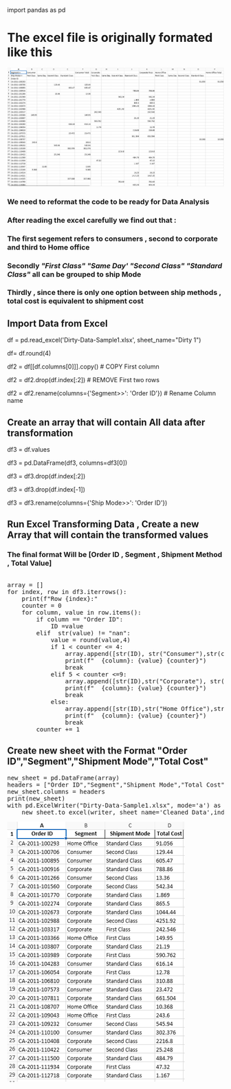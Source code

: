 
import pandas as pd

# The excel file is originally formated like this
![dataset_before_cleaning](dataset_before_cleaning.png "Excel SpreadSheet to be transformed for analysis")

### We need to reformat the code to be ready for Data Analysis 

### After reading the excel carefully we find out that :
### The first segement refers to consumers , second to corporate and third to Home office

### Secondly  *"First Class"* 	*"Same Day'*	*"Second Class"*	*"Standard Class"* all can be grouped to ship Mode

### Thirdly , since there is only one option between  ship methods , total cost is equivalent to shipment cost




## Import Data from Excel

df = pd.read_excel('Dirty-Data-Sample1.xlsx', sheet_name="Dirty 1")

df= df.round(4)

df2 =  df[[df.columns[0]]].copy()   # COPY First column

df2 = df2.drop(df.index[:2])        # REMOVE First two rows

df2 = df2.rename(columns={'Segment>>': 'Order ID'})  # Rename Column name



## Create an array that will contain All data after transformation
df3 = df.values

df3 = pd.DataFrame(df3,  columns=df3[0])

df3 = df3.drop(df.index[:2])

df3 = df3.drop(df.index[-1])

df3 = df3.rename(columns={'Ship Mode>>': 'Order ID'})


## Run Excel Transforming Data , Create a new Array that will contain the transformed values

### The final format Will be [Order ID , Segment , Shipment Method , Total Value]  

<pre>
    
array = []
for index, row in df3.iterrows():
    print(f"Row {index}:"  
    counter = 0
    for column, value in row.items():
        if column == "Order ID":
            ID =value
        elif  str(value) != "nan":
            value = round(value,4)
            if 1 < counter <= 4:
                array.append([str(ID), str("Consumer"),str(column),str(value)])
                print(f"  {column}: {value} {counter}")
                break
            elif 5 < counter <=9:
                array.append([str(ID),str("Corporate"), str(column), str(value)])
                print(f"  {column}: {value} {counter}")
                break
            else:
                array.append([str(ID),str("Home Office"),str(column),str(value)])
                print(f"  {column}: {value} {counter}")
                break
        counter += 1
</pre>

## Create new sheet  with the Format "Order ID","Segment","Shipment Mode","Total Cost"

<pre>
new_sheet = pd.DataFrame(array)
headers = ["Order ID","Segment","Shipment Mode","Total Cost"]
new_sheet.columns = headers
print(new_sheet)
with pd.ExcelWriter("Dirty-Data-Sample1.xlsx", mode='a') as writer:
    new_sheet.to_excel(writer, sheet_name='Cleaned_Data',index=False)
</pre>

![dataset_after cleaning](dataset_after_cleaning.png "Excel SpreadSheet transformed and ready for analysis")
